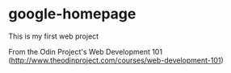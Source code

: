 # google-homepage
This is my first web project

From the Odin Project's Web Development 101 (http://www.theodinproject.com/courses/web-development-101)